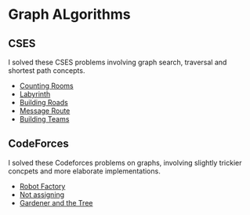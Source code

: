 # Graph ALgorithms

## CSES

I solved these CSES problems involving graph search, traversal and shortest path concepts.  

- [Counting Rooms](https://cses.fi/problemset/task/1192)
- [Labyrinth](https://cses.fi/problemset/task/1192)
- [Building Roads](https://cses.fi/problemset/task/1193)
- [Message Route](https://cses.fi/problemset/task/1194)
- [Building Teams](https://cses.fi/problemset/task/1195)

## CodeForces

I solved these Codeforces problems on graphs, involving slightly trickier concpets and more elaborate implementations.  

- [Robot Factory](https://codeforces.com/problemset/problem/1600/J)
- [Not assigning](https://codeforces.com/problemset/problem/1627/C)
- [Gardener and the Tree](https://codeforces.com/problemset/problem/1593/E)

